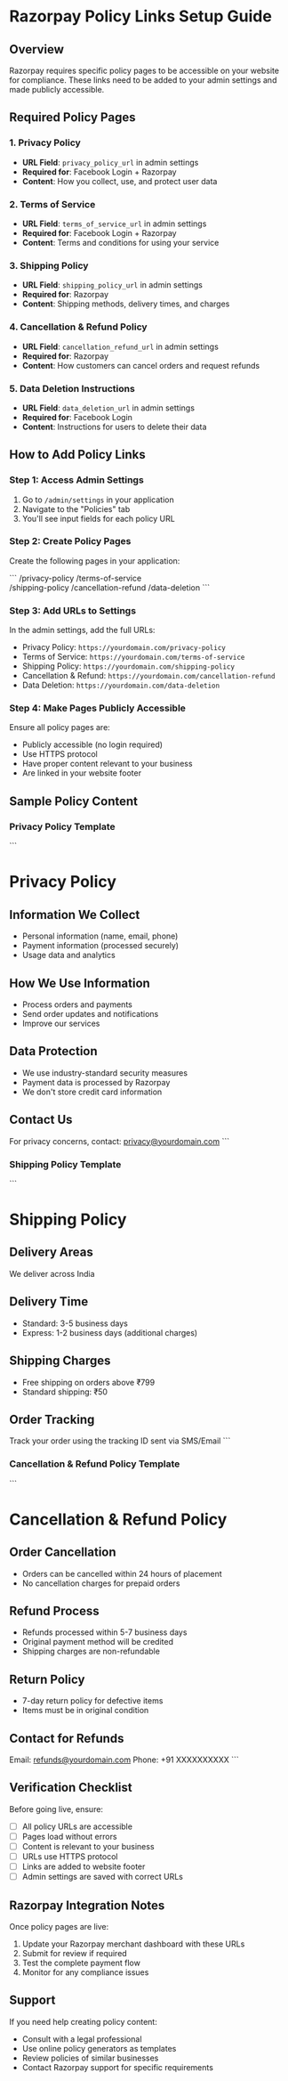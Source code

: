 # Razorpay Policy Links Setup Guide

## Overview
Razorpay requires specific policy pages to be accessible on your website for compliance. These links need to be added to your admin settings and made publicly accessible.

## Required Policy Pages

### 1. Privacy Policy
- **URL Field**: `privacy_policy_url` in admin settings
- **Required for**: Facebook Login + Razorpay
- **Content**: How you collect, use, and protect user data

### 2. Terms of Service
- **URL Field**: `terms_of_service_url` in admin settings  
- **Required for**: Facebook Login + Razorpay
- **Content**: Terms and conditions for using your service

### 3. Shipping Policy
- **URL Field**: `shipping_policy_url` in admin settings
- **Required for**: Razorpay
- **Content**: Shipping methods, delivery times, and charges

### 4. Cancellation & Refund Policy
- **URL Field**: `cancellation_refund_url` in admin settings
- **Required for**: Razorpay
- **Content**: How customers can cancel orders and request refunds

### 5. Data Deletion Instructions
- **URL Field**: `data_deletion_url` in admin settings
- **Required for**: Facebook Login
- **Content**: Instructions for users to delete their data

## How to Add Policy Links

### Step 1: Access Admin Settings
1. Go to `/admin/settings` in your application
2. Navigate to the "Policies" tab
3. You'll see input fields for each policy URL

### Step 2: Create Policy Pages
Create the following pages in your application:

\`\`\`
/privacy-policy
/terms-of-service  
/shipping-policy
/cancellation-refund
/data-deletion
\`\`\`

### Step 3: Add URLs to Settings
In the admin settings, add the full URLs:
- Privacy Policy: `https://yourdomain.com/privacy-policy`
- Terms of Service: `https://yourdomain.com/terms-of-service`
- Shipping Policy: `https://yourdomain.com/shipping-policy`
- Cancellation & Refund: `https://yourdomain.com/cancellation-refund`
- Data Deletion: `https://yourdomain.com/data-deletion`

### Step 4: Make Pages Publicly Accessible
Ensure all policy pages are:
- Publicly accessible (no login required)
- Use HTTPS protocol
- Have proper content relevant to your business
- Are linked in your website footer

## Sample Policy Content

### Privacy Policy Template
\`\`\`
# Privacy Policy

## Information We Collect
- Personal information (name, email, phone)
- Payment information (processed securely)
- Usage data and analytics

## How We Use Information
- Process orders and payments
- Send order updates and notifications
- Improve our services

## Data Protection
- We use industry-standard security measures
- Payment data is processed by Razorpay
- We don't store credit card information

## Contact Us
For privacy concerns, contact: privacy@yourdomain.com
\`\`\`

### Shipping Policy Template
\`\`\`
# Shipping Policy

## Delivery Areas
We deliver across India

## Delivery Time
- Standard: 3-5 business days
- Express: 1-2 business days (additional charges)

## Shipping Charges
- Free shipping on orders above ₹799
- Standard shipping: ₹50

## Order Tracking
Track your order using the tracking ID sent via SMS/Email
\`\`\`

### Cancellation & Refund Policy Template
\`\`\`
# Cancellation & Refund Policy

## Order Cancellation
- Orders can be cancelled within 24 hours of placement
- No cancellation charges for prepaid orders

## Refund Process
- Refunds processed within 5-7 business days
- Original payment method will be credited
- Shipping charges are non-refundable

## Return Policy
- 7-day return policy for defective items
- Items must be in original condition

## Contact for Refunds
Email: refunds@yourdomain.com
Phone: +91 XXXXXXXXXX
\`\`\`

## Verification Checklist

Before going live, ensure:
- [ ] All policy URLs are accessible
- [ ] Pages load without errors
- [ ] Content is relevant to your business
- [ ] URLs use HTTPS protocol
- [ ] Links are added to website footer
- [ ] Admin settings are saved with correct URLs

## Razorpay Integration Notes

Once policy pages are live:
1. Update your Razorpay merchant dashboard with these URLs
2. Submit for review if required
3. Test the complete payment flow
4. Monitor for any compliance issues

## Support

If you need help creating policy content:
- Consult with a legal professional
- Use online policy generators as templates
- Review policies of similar businesses
- Contact Razorpay support for specific requirements
